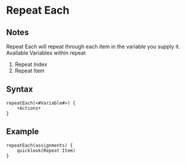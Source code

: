 # Repeat Each
## Notes
Repeat Each will repeat through each item in the variable you supply it.
Available Variables within repeat
1. Repeat Index
2. Repeat Item
## Syntax
```
repeatEach(<#Variable#>) {
	•Actions•
}
```
## Example
```
repeatEach(assignments) {
	quicklook(Repeat Item)
}
```